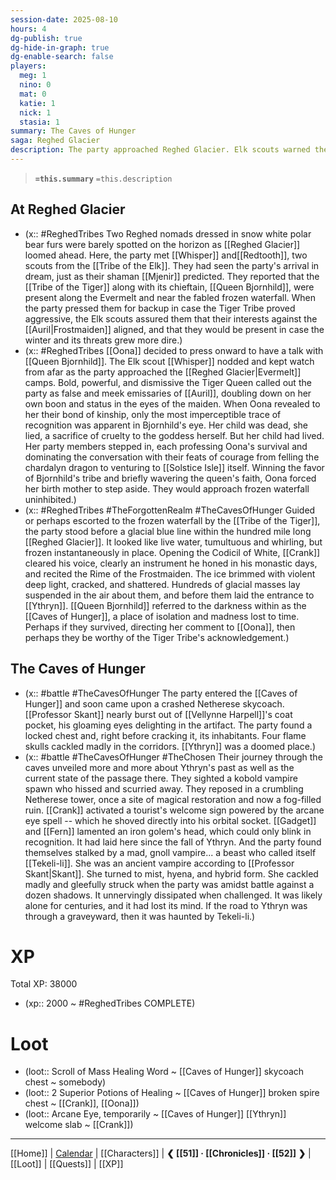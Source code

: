 ```yaml
---
session-date: 2025-08-10
hours: 4
dg-publish: true
dg-hide-in-graph: true
dg-enable-search: false
players:
  meg: 1
  nino: 0
  mat: 0
  katie: 1
  nick: 1
  stasia: 1
summary: The Caves of Hunger
saga: Reghed Glacier
description: The party approached Reghed Glacier. Elk scouts warned them of Queen Bjornhild of the Tiger Tribe, though Oona sought an audience regardless. Declaring to the clan that her birth daughter not only survived but had slain dragons and braved the Sea of Ice, the party assuaged the queen to stand down. Crank recited the Rime of the Frostmaiden and shattered the ice holding the frozen waterfall together. And thus the party entered the Caves of Hunger. Within the glacial depths, they found the road was a graveyard littered with the remnants of Ythryn fall... and of creatures who bloomed or doomed themselves alongside it. Soon the party found themselves stalked by a gnoll vampire... Tekeli-li, the Hunger of Isolation. 
---
```


> **`=this.summary`**
> `=this.description`

## At Reghed Glacier
- (x::  #ReghedTribes  Two Reghed nomads dressed in snow white polar bear furs were barely spotted on the horizon as [[Reghed Glacier]] loomed ahead. Here, the party met [[Whisper]] and[[Redtooth]], two scouts from the [[Tribe of the Elk]]. They had seen the party's arrival in dream, just as their shaman [[Mjenir]] predicted. They reported that the [[Tribe of the Tiger]] along with its chieftain, [[Queen Bjornhild]], were present along the Evermelt and near the fabled frozen waterfall. When the party pressed them for backup in case the Tiger Tribe proved aggressive, the Elk scouts assured them that their interests against the [[Auril|Frostmaiden]] aligned, and that they would be present in case the winter and its threats grew more dire.)
- (x:: #ReghedTribes [[Oona]] decided to press onward to have a talk with [[Queen Bjornhild]]. The Elk scout [[Whisper]] nodded and kept watch from afar as the party approached the [[Reghed Glacier|Evermelt]] camps. Bold, powerful, and dismissive the Tiger Queen called out the party as false and meek emissaries of [[Auril]], doubling down on her own boon and status in the eyes of the maiden. When Oona revealed to her their bond of kinship, only the most imperceptible trace of recognition was apparent in Bjornhild's eye. Her child was dead, she lied, a sacrifice of cruelty to the goddess herself. But her child had lived. Her party members stepped in, each professing Oona's survival and dominating the conversation with their feats of courage from felling the chardalyn dragon to venturing to [[Solstice Isle]] itself. Winning the favor of Bjornhild's tribe and briefly wavering the queen's faith, Oona forced her birth mother to step aside. They would approach frozen waterfall uninhibited.)
- (x:: #ReghedTribes #TheForgottenRealm #TheCavesOfHunger Guided or perhaps escorted to the frozen waterfall by the [[Tribe of the Tiger]], the party stood before a glacial blue line within the hundred mile long [[Reghed Glacier]]. It looked like live water, tumultuous and whirling, but frozen instantaneously in place. Opening the Codicil of White, [[Crank]] cleared his voice, clearly an instrument he honed in his monastic days, and recited the Rime of the Frostmaiden. The ice brimmed with violent deep light, cracked, and shattered. Hundreds of glacial masses lay suspended in the air about them, and before them laid the entrance to [[Ythryn]]. [[Queen Bjornhild]] referred to the darkness within as the [[Caves of Hunger]], a place of isolation and madness lost to time. Perhaps if they survived, directing her comment to [[Oona]], then perhaps they be worthy of the Tiger Tribe's acknowledgement.)

## The Caves of Hunger
- (x::  #battle #TheCavesOfHunger The party entered the [[Caves of Hunger]] and soon came upon a crashed Netherese skycoach. [[Professor Skant]] nearly burst out of [[Vellynne Harpell]]'s coat pocket, his gloaming eyes delighting in the artifact. The party found a locked chest and, right before cracking it, its inhabitants. Four flame skulls cackled madly in the corridors. [[Ythryn]] was a doomed place.)
- (x:: #battle #TheCavesOfHunger #TheChosen Their journey through the caves unveiled more and more about Ythryn's past as well as the current state of the passage there. They sighted a kobold vampire spawn who hissed and scurried away. They reposed in a crumbling Netherese tower, once a site of magical restoration and now a fog-filled ruin. [[Crank]] activated a tourist's welcome sign powered by the arcane eye spell -- which he shoved directly into his orbital socket. [[Gadget]] and [[Fern]] lamented an iron golem's head, which could only blink in recognition. It had laid here since the fall of Ythryn. And the party found themselves stalked by a mad, gnoll vampire... a beast who called itself [[Tekeli-li]]. She was an ancient vampire according to [[Professor Skant|Skant]]. She turned to mist, hyena, and hybrid form. She cackled madly and gleefully struck when the party was amidst battle against a dozen shadows. It unnervingly dissipated when challenged. It was likely alone for centuries, and it had lost its mind. If the road to Ythryn was through a graveyward, then it was haunted by Tekeli-li.)

# XP
Total XP: 38000
- (xp::  2000 ~ #ReghedTribes COMPLETE) 

# Loot
- (loot::  Scroll of Mass Healing Word ~ [[Caves of Hunger]] skycoach chest ~ somebody)
- (loot::  2 Superior Potions of Healing ~ [[Caves of Hunger]] broken spire chest ~ [[Crank]], [[Oona]])
- (loot::  Arcane Eye, temporarily ~ [[Caves of Hunger]] [[Ythryn]] welcome slab ~ [[Crank]])

---
[[Home]] | [Calendar](https://app.fantasy-calendar.com/calendars/38f9e3f5098bac1f655a4fb4241f35eb) | [[Characters]] | **❮ [[51]] · [[Chronicles]] ·  [[52]] ❯** | [[Loot]] | [[Quests]]  | [[XP]]